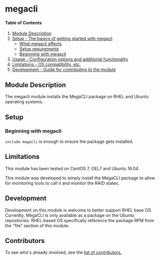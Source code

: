 
# megacli

#### Table of Contents

1. [Module Description](#module-description)
2. [Setup - The basics of getting started with megacli](#setup)
    * [What megacli affects](#what-megacli-affects)
    * [Setup requirements](#setup-requirements)
    * [Beginning with megacli](#beginning-with-megacli)
3. [Usage - Configuration options and additional functionality](#usage)
4. [Limitations - OS compatibility, etc.](#limitations)
5. [Development - Guide for contributing to the module](#development)

## Module Description

The megacli module installs the MegaCLI package on RHEL and Ubuntu operating systems.

## Setup

### Beginning with megacli

`include megacli` is enough to ensure the package gets installed.

## Limitations

This module has been tested on CentOS 7, OEL7 and Ubuntu 16.04.

This module was developed to simply install the MegaCLI package to allow for monitoring tools to call it and monitor the RAID states.

## Development

Development on this module is welcome to better support RHEL base OS. Currently, MegaCLI is only available as a package on the Ubuntu repositories. RHEL based OS specifically reference the package RPM from the "file" section of this module.

## Contributors

To see who's already involved, see the [list of contributors.](https://github.com/ctilley-ul/puppet-megacli/graphs/contributors)
